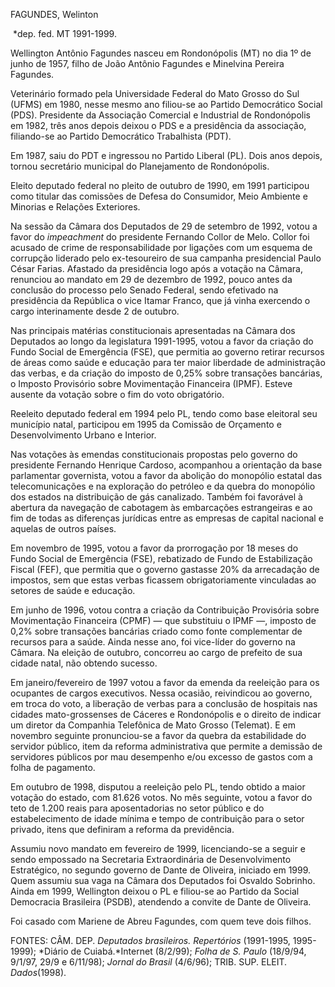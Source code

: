 FAGUNDES, Welinton

 \*dep. fed. MT 1991-1999.

Wellington Antônio Fagundes nasceu em Rondonópolis (MT) no dia 1º de
junho de 1957, filho de João Antônio Fagundes e Minelvina Pereira
Fagundes.

Veterinário formado pela Universidade Federal do Mato Grosso do Sul
(UFMS) em 1980, nesse mesmo ano filiou-se ao Partido Democrático Social
(PDS). Presidente da Associação Comercial e Industrial de Rondonópolis
em 1982, três anos depois deixou o PDS e a presidência da associação,
filiando-se ao Partido Democrático Trabalhista (PDT).

Em 1987, saiu do PDT e ingressou no Partido Liberal (PL). Dois anos
depois, tornou secretário municipal do Planejamento de Rondonópolis.

Eleito deputado federal no pleito de outubro de 1990, em 1991 participou
como titular das comissões de Defesa do Consumidor, Meio Ambiente e
Minorias e Relações Exteriores.

Na sessão da Câmara dos Deputados de 29 de setembro de 1992, votou a
favor do *impeachment* do presidente Fernando Collor de Melo. Collor foi
acusado de crime de responsabilidade por ligações com um esquema de
corrupção liderado pelo ex-tesoureiro de sua campanha presidencial Paulo
César Farias. Afastado da presidência logo após a votação na Câmara,
renunciou ao mandato em 29 de dezembro de 1992, pouco antes da conclusão
do processo pelo Senado Federal, sendo efetivado na presidência da
República o vice Itamar Franco, que já vinha exercendo o cargo
interinamente desde 2 de outubro.

Nas principais matérias constitucionais apresentadas na Câmara dos
Deputados ao longo da legislatura 1991-1995, votou a favor da criação do
Fundo Social de Emergência (FSE), que permitia ao governo retirar
recursos de áreas como saúde e educação para ter maior liberdade de
administração das verbas, e da criação do imposto de 0,25% sobre
transações bancárias, o Imposto Provisório sobre Movimentação Financeira
(IPMF). Esteve ausente da votação sobre o fim do voto obrigatório.

Reeleito deputado federal em 1994 pelo PL, tendo como base eleitoral seu
município natal, participou em 1995 da Comissão de Orçamento e
Desenvolvimento Urbano e Interior.

Nas votações às emendas constitucionais propostas pelo governo do
presidente Fernando Henrique Cardoso, acompanhou a orientação da base
parlamentar governista, votou a favor da abolição do monopólio estatal
das telecomunicações e na exploração do petróleo e da quebra do
monopólio dos estados na distribuição de gás canalizado. Também foi
favorável à abertura da navegação de cabotagem às embarcações
estrangeiras e ao fim de todas as diferenças jurídicas entre as empresas
de capital nacional e aquelas de outros países.

Em novembro de 1995, votou a favor da prorrogação por 18 meses do Fundo
Social de Emergência (FSE), rebatizado de Fundo de Estabilização Fiscal
(FEF), que permitia que o governo gastasse 20% da arrecadação de
impostos, sem que estas verbas ficassem obrigatoriamente vinculadas ao
setores de saúde e educação.

Em junho de 1996, votou contra a criação da Contribuição Provisória
sobre Movimentação Financeira (CPMF) — que substituiu o IPMF —, imposto
de 0,2% sobre transações bancárias criado como fonte complementar de
recursos para a saúde. Ainda nesse ano, foi vice-líder do governo na
Câmara. Na eleição de outubro, concorreu ao cargo de prefeito de sua
cidade natal, não obtendo sucesso.

Em janeiro/fevereiro de 1997 votou a favor da emenda da reeleição para
os ocupantes de cargos executivos. Nessa ocasião, reivindicou ao
governo, em troca do voto, a liberação de verbas para a conclusão de
hospitais nas cidades mato-grossenses de Cáceres e Rondonópolis e o
direito de indicar um diretor da Companhia Telefônica de Mato Grosso
(Telemat). E em novembro seguinte pronunciou-se a favor da quebra da
estabilidade do servidor público, item da reforma administrativa que
permite a demissão de servidores públicos por mau desempenho e/ou
excesso de gastos com a folha de pagamento.

Em outubro de 1998, disputou a reeleição pelo PL, tendo obtido a maior
votação do estado, com 81.626 votos. No mês seguinte, votou a favor do
teto de 1.200 reais para aposentadorias no setor público e do
estabelecimento de idade mínima e tempo de contribuição para o setor
privado, itens que definiram a reforma da previdência.

Assumiu novo mandato em fevereiro de 1999, licenciando-se a seguir e
sendo empossado na Secretaria Extraordinária de Desenvolvimento
Estratégico, no segundo governo de Dante de Oliveira, iniciado em 1999.
Quem assumiu sua vaga na Câmara dos Deputados foi Osvaldo Sobrinho.
Ainda em 1999, Wellington deixou o PL e filiou-se ao Partido da Social
Democracia Brasileira (PSDB), atendendo a convite de Dante de Oliveira.

Foi casado com Mariene de Abreu Fagundes, com quem teve dois filhos.

FONTES: CÂM. DEP. *Deputados brasileiros. Repertórios* (1991-1995,
1995-1999); *Diário de Cuiabá.*Internet (8/2/99); *Folha de S. Paulo*
(18/9/94, 9/1/97, 29/9 e 6/11/98); *Jornal do Brasil* (4/6/96); TRIB.
SUP. ELEIT. *Dados*(1998).

 
